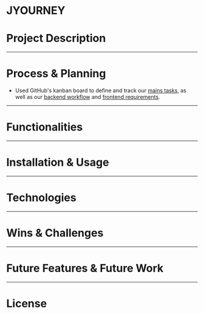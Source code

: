 # JYOURNEY

# Project Description


-------

# Process & Planning

* Used GitHub's kanban board to define and track our [mains tasks](https://github.com/rakib2067/JYOURNEY/projects/1), as well as our [backend workflow](https://github.com/rakib2067/JYOURNEY/projects/3) and [frontend requirements](https://github.com/rakib2067/JYOURNEY/projects/2).

-------

# Functionalities

-------

# Installation & Usage


-------

# Technologies

-------

# Wins & Challenges

-------

# Future Features & Future Work

-------

# License
